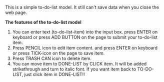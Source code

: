 This is a simple to-do-list model. It still can't save data when you close the web page.

**The features of the to-do-list model**
1. You can enter text (to-do-list-item) into the input box. press ENTER on keyboard or press ADD BUTTON on the page to submit your to-do-list item.
2. Press PENCIL icon to edit item content. and press ENTER on keyboard or press TICK-icon on the page to save item.
3. Press TRASH CAN icon to delete item.
4. You can move item to DONE-LIST by CLICK item. It will be added strikethrough and turn to italic font. If you want item back to TO-DO-LIST, just click item in DONE-LIST!!  